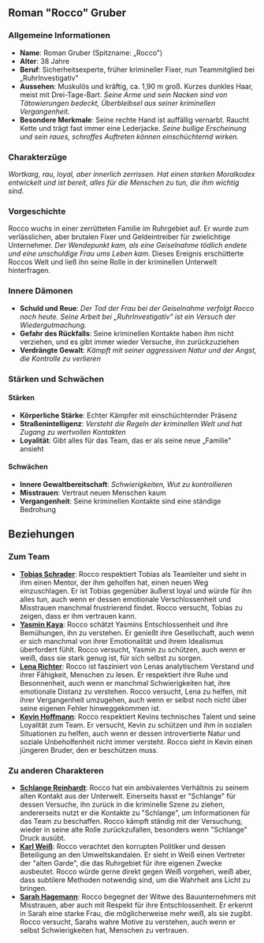 ## Roman "Rocco" Gruber

### Allgemeine Informationen
- **Name**: Roman Gruber (Spitzname: „Rocco")
- **Alter**: 38 Jahre
- **Beruf**: Sicherheitsexperte, früher krimineller Fixer, nun Teammitglied bei „RuhrInvestigativ"
- **Aussehen**: Muskulös und kräftig, ca. 1,90 m groß. Kurzes dunkles Haar, meist mit Drei-Tage-Bart. *Seine Arme und sein Nacken sind von Tätowierungen bedeckt, Überbleibsel aus seiner kriminellen Vergangenheit.*
- **Besondere Merkmale**: Seine rechte Hand ist auffällig vernarbt. Raucht Kette und trägt fast immer eine Lederjacke. *Seine bullige Erscheinung und sein raues, schroffes Auftreten können einschüchternd wirken.*

### Charakterzüge
*Wortkarg, rau, loyal, aber innerlich zerrissen. Hat einen starken Moralkodex entwickelt und ist bereit, alles für die Menschen zu tun, die ihm wichtig sind.*

### Vorgeschichte
Rocco wuchs in einer zerrütteten Familie im Ruhrgebiet auf. Er wurde zum verlässlichen, aber brutalen Fixer und Geldeintreiber für zwielichtige Unternehmer. *Der Wendepunkt kam, als eine Geiselnahme tödlich endete und eine unschuldige Frau ums Leben kam.* Dieses Ereignis erschütterte Roccos Welt und ließ ihn seine Rolle in der kriminellen Unterwelt hinterfragen.

### Innere Dämonen
- **Schuld und Reue**: *Der Tod der Frau bei der Geiselnahme verfolgt Rocco noch heute. Seine Arbeit bei „RuhrInvestigativ" ist ein Versuch der Wiedergutmachung.*
- **Gefahr des Rückfalls**: Seine kriminellen Kontakte haben ihm nicht verziehen, und es gibt immer wieder Versuche, ihn zurückzuziehen
- **Verdrängte Gewalt**: *Kämpft mit seiner aggressiven Natur und der Angst, die Kontrolle zu verlieren*

### Stärken und Schwächen
#### Stärken
- **Körperliche Stärke**: Echter Kämpfer mit einschüchternder Präsenz
- **Straßenintelligenz**: *Versteht die Regeln der kriminellen Welt und hat Zugang zu wertvollen Kontakten*
- **Loyalität**: Gibt alles für das Team, das er als seine neue „Familie" ansieht

#### Schwächen
- **Innere Gewaltbereitschaft**: *Schwierigkeiten, Wut zu kontrollieren*
- **Misstrauen**: Vertraut neuen Menschen kaum
- **Vergangenheit**: Seine kriminellen Kontakte sind eine ständige Bedrohung 

## Beziehungen
### Zum Team
- **[Tobias Schrader](Tobias%20Schrader.md)**: Rocco respektiert Tobias als Teamleiter und sieht in ihm einen Mentor, der ihm geholfen hat, einen neuen Weg einzuschlagen. Er ist Tobias gegenüber äußerst loyal und würde für ihn alles tun, auch wenn er dessen emotionale Verschlossenheit und Misstrauen manchmal frustrierend findet. Rocco versucht, Tobias zu zeigen, dass er ihm vertrauen kann.
- **[Yasmin Kaya](Yasmin%20Kaya.md)**: Rocco schätzt Yasmins Entschlossenheit und ihre Bemühungen, ihn zu verstehen. Er genießt ihre Gesellschaft, auch wenn er sich manchmal von ihrer Emotionalität und ihrem Idealismus überfordert fühlt. Rocco versucht, Yasmin zu schützen, auch wenn er weiß, dass sie stark genug ist, für sich selbst zu sorgen.
- **[Lena Richter](Lena%20Richter.md)**: Rocco ist fasziniert von Lenas analytischem Verstand und ihrer Fähigkeit, Menschen zu lesen. Er respektiert ihre Ruhe und Besonnenheit, auch wenn er manchmal Schwierigkeiten hat, ihre emotionale Distanz zu verstehen. Rocco versucht, Lena zu helfen, mit ihrer Vergangenheit umzugehen, auch wenn er selbst noch nicht über seine eigenen Fehler hinweggekommen ist.
- **[Kevin Hoffmann](Kevin%20Hoffmann.md)**: Rocco respektiert Kevins technisches Talent und seine Loyalität zum Team. Er versucht, Kevin zu schützen und ihm in sozialen Situationen zu helfen, auch wenn er dessen introvertierte Natur und soziale Unbeholfenheit nicht immer versteht. Rocco sieht in Kevin einen jüngeren Bruder, den er beschützen muss.

### Zu anderen Charakteren
- **[Schlange Reinhardt](Schlange%20Reinhardt.md)**: Rocco hat ein ambivalentes Verhältnis zu seinem alten Kontakt aus der Unterwelt. Einerseits hasst er "Schlange" für dessen Versuche, ihn zurück in die kriminelle Szene zu ziehen, andererseits nutzt er die Kontakte zu "Schlange", um Informationen für das Team zu beschaffen. Rocco kämpft ständig mit der Versuchung, wieder in seine alte Rolle zurückzufallen, besonders wenn "Schlange" Druck ausübt.
- **[Karl Weiß](Karl%20Weiß.md)**: Rocco verachtet den korrupten Politiker und dessen Beteiligung an den Umweltskandalen. Er sieht in Weiß einen Vertreter der "alten Garde", die das Ruhrgebiet für ihre eigenen Zwecke ausbeutet. Rocco würde gerne direkt gegen Weiß vorgehen, weiß aber, dass subtilere Methoden notwendig sind, um die Wahrheit ans Licht zu bringen.
- **[Sarah Hagemann](Sarah%20Hagemann.md)**: Rocco begegnet der Witwe des Bauunternehmers mit Misstrauen, aber auch mit Respekt für ihre Entschlossenheit. Er erkennt in Sarah eine starke Frau, die möglicherweise mehr weiß, als sie zugibt. Rocco versucht, Sarahs wahre Motive zu verstehen, auch wenn er selbst Schwierigkeiten hat, Menschen zu vertrauen. 